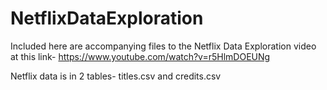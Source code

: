 # NetflixDataExploration

Included here are accompanying files to the Netflix Data Exploration video at this link- https://www.youtube.com/watch?v=r5HlmDOEUNg

Netflix data is in 2 tables- titles.csv and credits.csv
